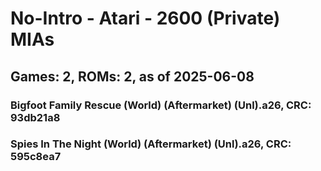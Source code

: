 # No-Intro - Atari - 2600 (Private) MIAs
## Games: 2, ROMs: 2, as of 2025-06-08

### Bigfoot Family Rescue (World) (Aftermarket) (Unl).a26, CRC: 93db21a8
### Spies In The Night (World) (Aftermarket) (Unl).a26, CRC: 595c8ea7
